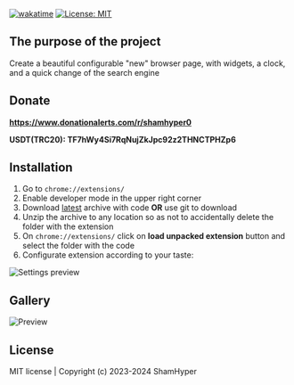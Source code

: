[![wakatime](https://wakatime.com/badge/github/ShamHyper/CustomStartTab.svg)](https://wakatime.com/badge/github/ShamHyper/CustomStartTab)
[![License: MIT](https://img.shields.io/badge/License-MIT-yellow.svg)](https://github.com/ShamHyper/CustomStartTab/blob/main/LICENSE)
## The purpose of the project
Create a beautiful configurable "new" browser page, with widgets, a clock, and a quick change of the search engine
## Donate
**https://www.donationalerts.com/r/shamhyper0**

**USDT(TRC20): TF7hWy4Si7RqNujZkJpc92z2THNCTPHZp6**
## Installation
1. Go to `chrome://extensions/`
2. Enable developer mode in the upper right corner
3. Download [latest](https://github.com/ShamHyper/CustomStartTab/archive/refs/heads/main.zip) archive with code **OR** use git to download
4. Unzip the archive to any location so as not to accidentally delete the folder with the extension
5. On `chrome://extensions/` click on **load unpacked extension** button and select the folder with the code
6. Configurate extension according to your taste:

![Settings preview](https://i124.fastpic.org/big/2024/1015/1a/2d59968078ae4466379713a7a86a201a.png?md5=4YfklMkjpyEXIMYwXqY_UQ&expires=1728961200)
## Gallery
![Preview](https://i124.fastpic.org/big/2024/1015/14/_b4cbc415e8b08fa5b6d83e1b38cf0914.png?md5=E8J1bcdcfzKlJpViK8ZLGw&expires=1728961200)
## License
MIT license | Copyright (c) 2023-2024 ShamHyper